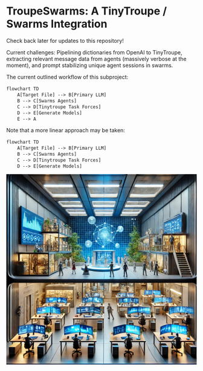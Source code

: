 # TroupeSwarms: A TinyTroupe / Swarms Integration

Check back later for updates to this repository!  

Current challenges: Pipelining dictionaries from OpenAI to TinyTroupe, extracting relevant message data from agents (massively verbose at the moment), and prompt stabilizing unique agent sessions in swarms.  

The current outlined workflow of this subproject:

```mermaid
flowchart TD
    A[Target File] --> B[Primary LLM]
    B --> C[Swarms Agents]
    C --> D[Tinytroupe Task Forces]
    D --> E[Generate Models]
    E --> A
```

Note that a more linear approach may be taken:  

```mermaid
flowchart TD
    A[Target File] --> B[Primary LLM]
    B --> C[Swarms Agents]
    C --> D[Tinytroupe Task Forces]
    D --> E[Generate Models]
```

![TroupeSwarms](../media/troupeswarms.webp)

